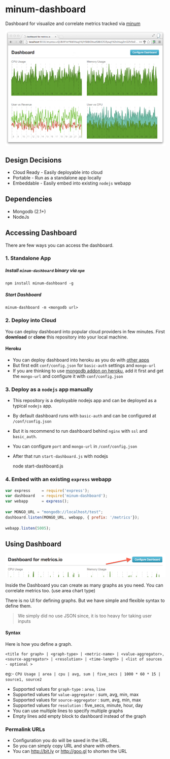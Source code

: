 minum-dashboard
========================

Dashboard for visualize and correlate metrics tracked via [minum](http://minum.io)

![Dashboard](docs/dashboard.png)

## Design Decisions

* Cloud Ready - Easily deployable into cloud
* Portable - Run as a standalone app locally
* Embeddable - Easily embed into existing `nodejs` webapp

## Dependencies

* Mongodb (2.1+)
* NodeJs

## Accessing Dashboard 

There are few ways you can access the dashboard.

### 1. Standalone App

##### Install `minum-dashboard` binary via `npm`
    npm install minum-dashboard -g

##### Start Dashboard
    minum-dashboard -m <mongodb url>

### 2. Deploy into Cloud

You can deploy dashboard into popular cloud providers in few minutes. First **download** or **clone** this repository into your local machine.

#### Heroku

* You can deploy dashboard into heroku as you do with [other apps](https://devcenter.heroku.com/articles/nodejs)
* But first edit `conf/config.json` for `basic-auth` settings and `mongo-url`
* If you are thinking to use [mongodb addon on heroku](https://devcenter.heroku.com/articles/mongolab#adding-mongolab-to-your-heroku-app), add it first and get the `mongo-url` and configure it with `conf/config.json`

### 3. Deploy as a `nodejs` app manually

* This repository is a deployable nodejs app and can be deployed as a typical `nodejs` app.
* By default dashboard runs with `basic-auth` and can be configured at `/conf/config.json`
* But it is recommend to run dashboard behind `nginx` with `ssl` and `basic_auth`.
* You can configure `port` and `mongo-url` in `/conf/config.json`
* After that run `start-dashboard.js` with nodejs
	
	node start-dashboard.js

### 4. Embed with an existing `express` webapp

~~~js
var express     = require('express');
var dashboard   = require('minum-dashboard');
var webapp      = express();

var MONGO_URL = "mongodb://localhost/test";
dashboard.listen(MONGO_URL, webapp, { prefix: '/metrics'});

webapp.listen(5005);
~~~

## Using Dashboard

![Dashboard](docs/configure-dashboard.png)

Inside the Dashboard you can create as many graphs as you need. You can correlate metrics too. (use area chart type)

There is no UI for defining graphs. But we have simple and flexible syntax to define them. 
>We simply did no use JSON since, it is too heavy for taking user inputs 

#### Syntax

Here is how you define a graph. 

    <title for graph> | <graph-type> | <metric-name> | <value-aggregator>, <source-aggregator> | <resolution> | <time-length> | <list of sources - optional >

eg:- `CPU Usage | area | cpu | avg, sum | five_secs | 1000 * 60 * 15 | source1, source2`

* Supported values for `graph-type` : `area`, `line`
* Supported values for `value-aggregator` : sum, avg, min, max
* Supported values for `source-aggregator` : sum, avg, min, max
* Supported values for `resolution` : five_secs, minute, hour, day
* You can use multiple lines to specify multiple graphs
* Empty lines add empty block to dashboard instead of the graph

### Permalink URLs

* Configuration you do will be saved in the URL. 
* So you can simply copy URL and share with others.
* You can http://bit.ly or http://goo.gl to shorten the URL
